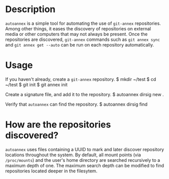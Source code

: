 # Description
`autoannex` is a simple tool for automating the use of `git-annex` repositories. Among other things, it eases the discovery of repositories on external media or other computers that may not always be present. Once the repositories are discovered, `git-annex` commands such as `git annex sync` and `git annex get --auto` can be run on each repository automatically.

# Usage
If you haven't already, create a `git-annex` repository.
    $ mkdir ~/test
    $ cd ~/test
    $ git init
    $ git annex init

Create a signature file, and add it to the repository.
    $ autoannex dirsig new .

Verify that `autoannex` can find the repository.
    $ autoannex dirsig find

# How are the repositories discovered?
`autoannex` uses files containing a UUID to mark and later discover repository locations throughout the system. By default, all mount points (via `/proc/mounts`) and the user's home directory are searched recursively to a maximum depth of one. The maximum search depth can be modified to find repositories located deeper in the filesytem.
